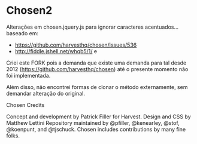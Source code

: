 # Chosen2

Alterações em chosen.jquery.js para ignorar caracteres acentuados... baseado em:
- https://github.com/harvesthq/chosen/issues/536 
- http://fiddle.jshell.net/whqb5/1/ e 


Criei este FORK pois a demanda que existe uma demanda para tal desde 2012 (https://github.com/harvesthq/chosen)
até o presente momento não foi implementada.

Além disso, não encontrei formas de clonar o método externamente, sem demandar alteração do original.


Chosen Credits

Concept and development by Patrick Filler for Harvest.
Design and CSS by Matthew Lettini
Repository maintained by @pfiller, @kenearley, @stof, @koenpunt, and @tjschuck.
Chosen includes contributions by many fine folks.
